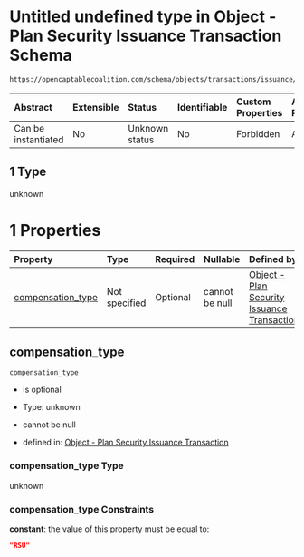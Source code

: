 # Untitled undefined type in Object - Plan Security Issuance Transaction Schema

```txt
https://opencaptablecoalition.com/schema/objects/transactions/issuance/plan_security_issuance#/anyOf/1
```



| Abstract            | Extensible | Status         | Identifiable | Custom Properties | Additional Properties | Access Restrictions | Defined In                                                                                                                              |
| :------------------ | :--------- | :------------- | :----------- | :---------------- | :-------------------- | :------------------ | :-------------------------------------------------------------------------------------------------------------------------------------- |
| Can be instantiated | No         | Unknown status | No           | Forbidden         | Allowed               | none                | [PlanSecurityIssuance.schema.json*](../../schema/objects/transactions/issuance/PlanSecurityIssuance.schema.json "open original schema") |

## 1 Type

unknown

# 1 Properties

| Property                                | Type          | Required | Nullable       | Defined by                                                                                                                                                                                                                                        |
| :-------------------------------------- | :------------ | :------- | :------------- | :------------------------------------------------------------------------------------------------------------------------------------------------------------------------------------------------------------------------------------------------ |
| [compensation_type](#compensation_type) | Not specified | Optional | cannot be null | [Object - Plan Security Issuance Transaction](plansecurityissuance-anyof-1-properties-compensation_type.md "https://opencaptablecoalition.com/schema/objects/transactions/issuance/plan_security_issuance#/anyOf/1/properties/compensation_type") |

## compensation_type



`compensation_type`

*   is optional

*   Type: unknown

*   cannot be null

*   defined in: [Object - Plan Security Issuance Transaction](plansecurityissuance-anyof-1-properties-compensation_type.md "https://opencaptablecoalition.com/schema/objects/transactions/issuance/plan_security_issuance#/anyOf/1/properties/compensation_type")

### compensation_type Type

unknown

### compensation_type Constraints

**constant**: the value of this property must be equal to:

```json
"RSU"
```
